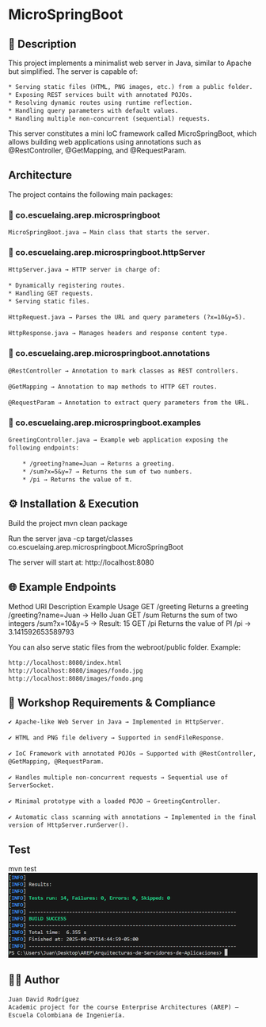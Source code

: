 # MicroSpringBoot
## 📌 Description

This project implements a minimalist web server in Java, similar to Apache but simplified.
The server is capable of:

    * Serving static files (HTML, PNG images, etc.) from a public folder.
    * Exposing REST services built with annotated POJOs.  
    * Resolving dynamic routes using runtime reflection.
    * Handling query parameters with default values.
    * Handling multiple non-concurrent (sequential) requests.

This server constitutes a mini IoC framework called MicroSpringBoot, which allows building web applications using annotations such as @RestController, @GetMapping, and @RequestParam.

## Architecture

The project contains the following main packages:

### 📂 co.escuelaing.arep.microspringboot

    MicroSpringBoot.java → Main class that starts the server.

### 📂 co.escuelaing.arep.microspringboot.httpServer

    HttpServer.java → HTTP server in charge of:

    * Dynamically registering routes.
    * Handling GET requests.
    * Serving static files.

    HttpRequest.java → Parses the URL and query parameters (?x=10&y=5).

    HttpResponse.java → Manages headers and response content type.

### 📂 co.escuelaing.arep.microspringboot.annotations

    @RestController → Annotation to mark classes as REST controllers.

    @GetMapping → Annotation to map methods to HTTP GET routes.

    @RequestParam → Annotation to extract query parameters from the URL.

### 📂 co.escuelaing.arep.microspringboot.examples

    GreetingController.java → Example web application exposing the following endpoints:

        * /greeting?name=Juan → Returns a greeting.
        * /sum?x=5&y=7 → Returns the sum of two numbers.
        * /pi → Returns the value of π.

## ⚙️ Installation & Execution
Build the project
    mvn clean package

Run the server
    java -cp target/classes co.escuelaing.arep.microspringboot.MicroSpringBoot

The server will start at:
    http://localhost:8080

## 🌐 Example Endpoints
Method	    URI	            Description	                        Example Usage
GET	        /greeting	    Returns a greeting	                /greeting?name=Juan → Hello Juan
GET	        /sum	        Returns the sum of two integers	    /sum?x=10&y=5 → Result: 15
GET	        /pi	            Returns the value of PI	            /pi → 3.141592653589793

You can also serve static files from the webroot/public folder.
Example:

    http://localhost:8080/index.html
    http://localhost:8080/images/fondo.jpg
    http://localhost:8080/images/fondo.png

## 📑 Workshop Requirements & Compliance

    ✔ Apache-like Web Server in Java → Implemented in HttpServer.

    ✔ HTML and PNG file delivery → Supported in sendFileResponse.

    ✔ IoC Framework with annotated POJOs → Supported with @RestController, @GetMapping, @RequestParam.

    ✔ Handles multiple non-concurrent requests → Sequential use of ServerSocket.

    ✔ Minimal prototype with a loaded POJO → GreetingController.

    ✔ Automatic class scanning with annotations → Implemented in the final version of HttpServer.runServer().

## Test
 mvn test
![alt text](image.png)

## 👨‍💻 Author

    Juan David Rodríguez
    Academic project for the course Enterprise Architectures (AREP) – Escuela Colombiana de Ingeniería.